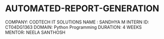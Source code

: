 # AUTOMATED-REPORT-GENERATION

COMPANY: CODTECH IT SOLUTIONS
NAME : SANDHYA M
INTERN ID: CT04DG1363
DOMAIN: Python Programming
DURATION: 4 WEEKS
MENTOR: NEELA SANTHOSH

